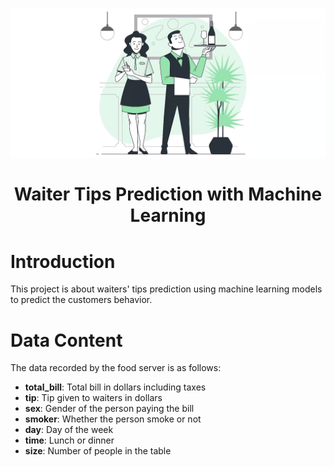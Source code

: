 <p align=center><img src=_src/assets/banner.png><p>

# <h1 align=center> **Waiter Tips Prediction with Machine Learning** </h1>

# Introduction

This project is about waiters' tips prediction using machine learning models to predict the customers behavior.


# Data Content

The data recorded by the food server is as follows:

- **total_bill**: Total bill in dollars including taxes
- **tip**: Tip given to waiters in dollars
- **sex**: Gender of the person paying the bill
- **smoker**: Whether the person smoke or not
- **day**: Day of the week
- **time**: Lunch or dinner
- **size**: Number of people in the table